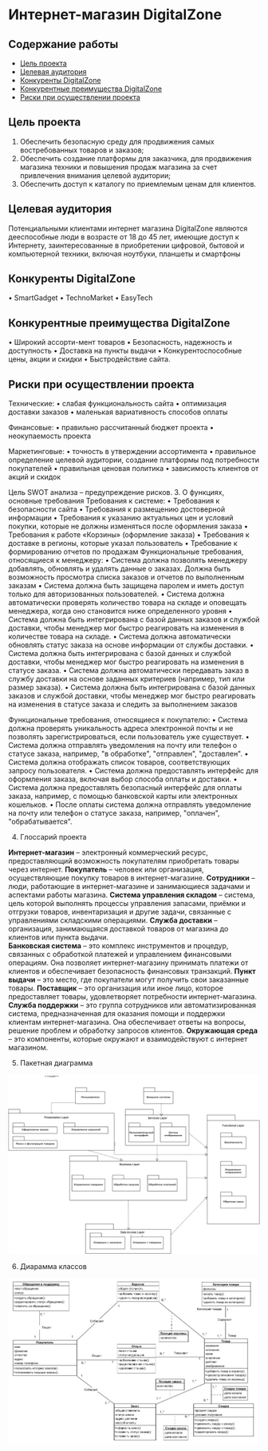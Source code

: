 # Интернет-магазин DigitalZone

## Содержание работы
- [Цель проекта](#цель-проекта)
- [Целевая аудитория](#целевая-аудитория)
- [Конкуренты DigitalZone](#конкуренты-DigitalZone)
- [Конкурентные преимущества DigitalZone](#конкурентные-преимущества-DigitalZone)
- [Риски при осуществлении проекта](#риски-при-осуществлении-проекта)

## Цель проекта

1. Обеспечить безопасную среду для продвижения самых востребованных товаров и заказов;
2. Обеспечить создание платформы для заказчика, для продвижения магазина техники и повышения продаж магазина за счет привлечения внимания целевой аудитории;
3. Обеспечить доступ к каталогу по приемлемым ценам для клиентов.

## Целевая аудитория

Потенциальными клиентами интернет магазина DigitalZone являются дееспособные люди в возрасте от 18 до 45 лет, имеющие доступ к Интернету, заинтересованные в приобретении цифровой, бытовой и компьютерной техники, включая ноутбуки, планшеты и смартфоны

## Конкуренты DigitalZone

• SmartGadget
• TechnoMarket
• EasyTech

## Конкурентные преимущества DigitalZone

• Широкий ассорти-мент товаров
• Безопасность, надежность и доступность
• Доставка на пункты выдачи
• Конкурентоспособные цены, акции и скидки
• Быстродействие сайта.

## Риски при осуществлении проекта

Технические:
	• слабая функциональность сайта
	• оптимизация доставки заказов
	• маленькая вариативность способов оплаты

Финансовые:
	• правильно рассчитанный бюджет проекта
	• неокупаемость проекта

Маркетинговые:
	• точность в утверждении ассортимента
	• правильное определение целевой аудитории, создание платформы под потребности покупателей
	• правильная ценовая политика
	• зависимость клиентов от акций и скидок
 
Цель SWOT анализа – предупреждение рисков.
3. О функциях, основные требования 
Требования к системе:
•	Требования к безопасности сайта
•	Требования к  размещению достоверной информации
•	Требования к указанию актуальных цен и условий покупки, которые не должны изменяться после оформления заказа
•	Требования к работе «Корзины» (оформление заказа)
•	Требования к доставке в регионы, которые указал пользователь
•	Требование к формированию отчетов по продажам
Функциональные требования, относящиеся к менеджеру:
•	Система должна позволять менеджеру добавлять, обновлять и удалять данные о заказах.
Должна быть возможность просмотра списка заказов и отчетов по выполненным заказам
•	Система должна быть защищена паролем и иметь доступ только для авторизованных пользователей.
•	Система должна автоматически проверять количество товара на складе и оповещать менеджера, когда оно становится ниже определенного уровня
•	Система должна быть интегрирована с базой данных заказов и службой доставки, чтобы менеджер мог быстро реагировать на изменения в количестве товара на складе.
•	Система должна автоматически обновлять статус заказа на основе информации от службы доставки.
•	Система должна быть интегрирована с базой данных и службой
доставки, чтобы менеджер мог быстро реагировать на изменения в статусе заказа.
•	Система должна автоматически передавать заказ в службу доставки на основе заданных критериев (например, тип или размер заказа).
•	Система должна быть интегрирована с базой данных заказов и службой доставки, чтобы менеджер мог быстро реагировать на изменения в статусе заказа и следить за выполнением заказов 

Функциональные требования, относящиеся к покупателю:
•	Система должна проверять уникальность адреса электронной почты и не позволять зарегистрироваться, если пользователь уже существует.
•	Система должна отправлять уведомления на почту или телефон о статусе заказа, например, "в обработке", "отправлен", "доставлен".
•	Система должна отображать список товаров, соответствующих запросу пользователя.
•	Система должна предоставлять интерфейс для оформления заказа, включая выбор способа оплаты и доставки.
•	Система должна предоставлять безопасный интерфейс для оплаты заказа, например, с помощью банковской карты или электронных кошельков.
•	После оплаты система должна отправлять уведомление на почту или телефон о статусе заказа, например, "оплачен", "обрабатывается".

4. Глоссарий проекта 

**Интернет-магазин** – электронный коммерческий ресурс, предоставляющий возможность покупателям приобретать товары через интернет.
**Покупатель** – человек или организация, осуществляющие покупку товаров в интернет-магазине.
**Сотрудники** – люди, работающие в интернет-магазине и занимающиеся задачами и аспектами работы магазина.
**Система управления складом** – система, цель которой выполнять процессы управления запасами, приёмки и отгрузки товаров, инвентаризация и другие задачи, связанные с управлениями складскими операциями.
**Служба доставки** – организация, занимающаяся доставкой товаров от магазина до клиентов или пункта выдачи.  
**Банковская система** – это комплекс инструментов и процедур, связанных с обработкой платежей и управлением финансовыми операциям. Она позволяет интернет-магазину принимать платежи от клиентов и обеспечивает безопасность финансовых транзакций. 
**Пункт выдачи** – это место, где покупатели могут получить свои заказанные товары.
**Поставщик** – это организация или иное лицо, которое предоставляет товары, удовлетворяет потребности интернет-магазина. 
**Служба поддержки** – это группа сотрудников или автоматизированная система, предназначенная для оказания помощи и поддержки клиентам интернет-магазина. Она обеспечивает ответы на вопросы, решение проблем и обработку запросов клиентов.
**Окружающая среда** – это компоненты, которые окружают и взаимодействуют с интернет магазином.


5. Пакетная диаграмма

![Пакетная диаграмма](https://github.com/OstrichSpeed/DigitalZone/blob/main/Package.drawio.png)

6. Диарамма классов

![Пакетная диаграмма](https://github.com/OstrichSpeed/DigitalZone/blob/Cleanup/17_10_23_diagram_class.JPG)
